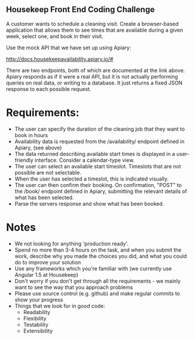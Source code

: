 ## Housekeep Front End Coding Challenge
A customer wants to schedule a cleaning visit. Create a browser-based application that allows them to see times that are available during a given week, select one, and book in their visit.

Use the mock API that we have set up using Apiary:

http://docs.housekeepavailability.apiary.io/#

There are two endpoints, both of which are documented at the link above. Apiary responds as if it were a real API, but it is not actually performing queries on real data, or writing to a database. It just returns a fixed JSON response to each possible request.

# Requirements:
- The user can specify the duration of the cleaning job that they want to book in hours
- Availability data is requested from the /availability/ endpoint defined in Apiary, (see above)
- The data returned describing available start times is displayed in a user-friendly interface. Consider a calendar-type view.
- The user can select an available start timeslot. Timeslots that are not possible are not selectable.
- When the user has selected a timeslot, this is indicated visually.
- The user can then confirm their booking. On confirmation, "POST" to the /book/ endpoint defined in Apiary, submitting the relevant details of what has been selected.
- Parse the servers response and show what has been booked.

# Notes
- We not looking for anything 'production ready'.
- Spend no more than 3-4 hours on the task, and when you submit the work, describe why you made the choices you did, and what you could do to improve your solution
- Use any frameworks which you're familiar with (we currently use Angular 1.5 at Housekeep)
- Don't worry if you don't get through all the requirements - we mainly want to see the way that you approach problems
- Please use source control (e.g. github) and make regular commits to show your progress
- Things that we look for in good code:
    - Readability
    - Flexibility
    - Testability
    - Extensibility
